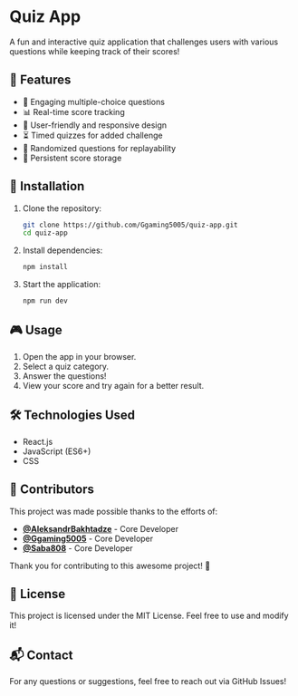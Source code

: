 # Quiz App

A fun and interactive quiz application that challenges users with various questions while keeping track of their scores!

## 🚀 Features
- 🎯 Engaging multiple-choice questions
- 📊 Real-time score tracking
- 🎨 User-friendly and responsive design
- ⏳ Timed quizzes for added challenge
- 🔄 Randomized questions for replayability
- 💾 Persistent score storage

## 🔧 Installation
1. Clone the repository:
   ```sh
   git clone https://github.com/Ggaming5005/quiz-app.git
   cd quiz-app
   ```
2. Install dependencies:
   ```sh
   npm install
   ```
3. Start the application:
   ```sh
   npm run dev
   ```

## 🎮 Usage
1. Open the app in your browser.
2. Select a quiz category.
3. Answer the questions!
4. View your score and try again for a better result.

## 🛠️ Technologies Used
- React.js
- JavaScript (ES6+)
- CSS 


## 🤝 Contributors
This project was made possible thanks to the efforts of:
- **[@AleksandrBakhtadze](https://github.com/AleksandrBakhtadze)** - Core Developer
- **[@Ggaming5005](https://github.com/Ggaming5005)** - Core Developer 
- **[@Saba808](https://github.com/Saba808)** - Core Developer

Thank you for contributing to this awesome project! 🎉

## 📜 License
This project is licensed under the MIT License. Feel free to use and modify it!

## 📬 Contact
For any questions or suggestions, feel free to reach out via GitHub Issues!

